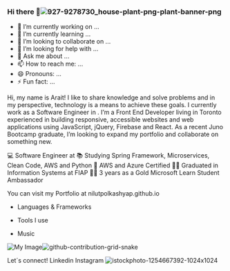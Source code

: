 ### Hi there 👋![927-9278730_house-plant-png-plant-banner-png](https://user-images.githubusercontent.com/29875899/178779039-0b448126-7334-49ee-b0a1-c70486b5aade.png)


- 🔭 I’m currently working on ...
- 🌱 I’m currently learning ...
- 👯 I’m looking to collaborate on ...
- 🤔 I’m looking for help with ...
- 💬 Ask me about ...
- 📫 How to reach me: ...
- 😄 Pronouns: ...
- ⚡ Fun fact: ...

Hi, my name is Arait! I like to share knowledge and solve problems and in my perspective, technology is a means to achieve these goals. I currently work as a Software Engineer in .
I’m a Front End Developer living in Toronto experienced in building responsive, accessible websites and web applications using JavaScript, jQuery, Firebase and React. As a recent Juno Bootcamp graduate, I’m looking to expand my portfolio and collaborate on something new.

💻 Software Engineer at 
📚 Studying Spring Framework, Microservices, Clean Code, AWS and Python
📄 AWS and Azure Certified
👨‍💻 Graduated in Information Systems at FIAP
🐱‍💻 3 years as a Gold Microsoft Learn Student Ambassador

You can visit my Portfolio at nilutpolkashyap.github.io

- Languages & Frameworks

- Tools I use

- Music

![My Image]()![github-contribution-grid-snake](https://user-images.githubusercontent.com/29875899/178776648-b65a890c-fecc-45f8-8d7a-0af60418b46d.svg)

Let´s connect!
Linkedin
Instagram
![istockphoto-1254667392-1024x1024](https://user-images.githubusercontent.com/29875899/178779075-0600c67e-7671-4489-aa22-80ef43689a91.jpg)

